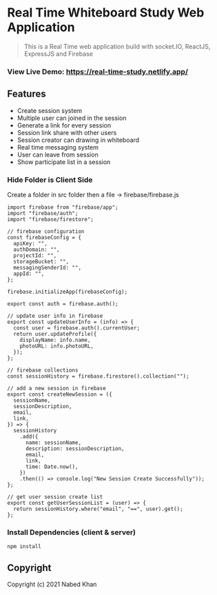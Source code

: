 # Real Time Whiteboard Study Web Application

> This is a Real Time web application build with socket.IO, ReactJS, ExpressJS and Firebase

### View Live Demo: https://real-time-study.netlify.app/

## Features

- Create session system
- Multiple user can joined in the session
- Generate a link for every session
- Session link share with other users
- Session creator can drawing in whiteboard
- Real time messaging system
- User can leave from session
- Show participate list in a session

### Hide Folder is Client Side

Create a folder in src folder then a file -> firebase/firebase.js

```
import firebase from "firebase/app";
import "firebase/auth";
import "firebase/firestore";

// firebase configuration
const firebaseConfig = {
  apiKey: "",
  authDomain: "",
  projectId: "",
  storageBucket: "",
  messagingSenderId: "",
  appId: "",
};

firebase.initializeApp(firebaseConfig);

export const auth = firebase.auth();

// update user info in firebase
export const updateUserInfo = (info) => {
  const user = firebase.auth().currentUser;
  return user.updateProfile({
    displayName: info.name,
    photoURL: info.photoURL,
  });
};

// firebase collections
const sessionHistory = firebase.firestore().collection("");

// add a new session in firebase
export const createNewSession = ({
  sessionName,
  sessionDescription,
  email,
  link,
}) => {
  sessionHistory
    .add({
      name: sessionName,
      description: sessionDescription,
      email,
      link,
      time: Date.now(),
    })
    .then(() => console.log("New Session Create Successfully"));
};

// get user session create list
export const getUserSessionList = (user) => {
  return sessionHistory.where("email", "==", user).get();
};

```

### Install Dependencies (client & server)

```
npm install
```

## Copyright

Copyright (c) 2021 Nabed Khan
